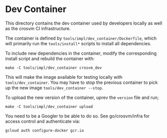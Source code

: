 # Dev Container

This directory contains the dev container used by developers locally as well as the crosvm CI
infrastructure.

The container is defined by `tools/impl/dev_container/Dockerfile`, which will primarily run the
`tools/install*` scripts to install all dependencies.

To include new dependencies in the container, modify the corresponding install script and rebuild
the container with:

```
make -C tools/impl/dev_container crosvm_dev
```

This will make the image available for testing locally with `tools/dev_container`. You may have to
stop the previous container to pick up the new image `tools/dev_container --stop`.

To upload the new version of the container, uprev the `version` file and run;

```
make -C tools/impl/dev_container upload
```

You need to be a Googler to be able to do so. See go/crosvm/infra for access control and
authenticate via:

```
gcloud auth configure-docker gcr.io
```
